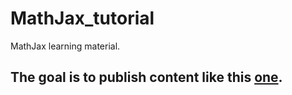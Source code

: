 # MathJax_tutorial
MathJax learning material. 

## The goal is to publish content like this [one](http://karpathy.github.io/2016/05/31/rl/).

